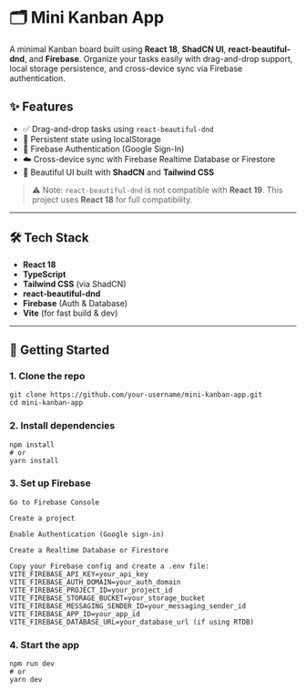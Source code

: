 # 🗂️ Mini Kanban App

A minimal Kanban board built using **React 18**, **ShadCN UI**, **react-beautiful-dnd**, and **Firebase**. Organize your tasks easily with drag-and-drop support, local storage persistence, and cross-device sync via Firebase authentication.

## ✨ Features

- ✅ Drag-and-drop tasks using `react-beautiful-dnd`
- 💾 Persistent state using localStorage
- 🔐 Firebase Authentication (Google Sign-In)
- ☁️ Cross-device sync with Firebase Realtime Database or Firestore
- 💅 Beautiful UI built with **ShadCN** and **Tailwind CSS**

> ⚠️ Note: `react-beautiful-dnd` is not compatible with **React 19**. This project uses **React 18** for full compatibility.

---

## 🛠️ Tech Stack

- **React 18**
- **TypeScript**
- **Tailwind CSS** (via ShadCN)
- **react-beautiful-dnd**
- **Firebase** (Auth & Database)
- **Vite** (for fast build & dev)

---

## 🚀 Getting Started

### 1. Clone the repo

```
git clone https://github.com/your-username/mini-kanban-app.git
cd mini-kanban-app
```
### 2. Install dependencies
```
npm install
# or
yarn install
```
### 3. Set up Firebase
```
Go to Firebase Console

Create a project

Enable Authentication (Google sign-in)

Create a Realtime Database or Firestore

Copy your Firebase config and create a .env file:
VITE_FIREBASE_API_KEY=your_api_key
VITE_FIREBASE_AUTH_DOMAIN=your_auth_domain
VITE_FIREBASE_PROJECT_ID=your_project_id
VITE_FIREBASE_STORAGE_BUCKET=your_storage_bucket
VITE_FIREBASE_MESSAGING_SENDER_ID=your_messaging_sender_id
VITE_FIREBASE_APP_ID=your_app_id
VITE_FIREBASE_DATABASE_URL=your_database_url (if using RTDB)

```
### 4. Start the app

```
npm run dev
# or
yarn dev
```
